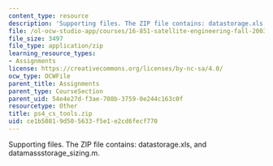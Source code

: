 ```yaml
---
content_type: resource
description: 'Supporting files. The ZIP file contains: datastorage.xls, and datamassstorage_sizing.m.'
file: /ol-ocw-studio-app/courses/16-851-satellite-engineering-fall-2003/ce1b50819d505633f5e1e2cd6fecf770_ps4_cs_tools.zip
file_size: 3497
file_type: application/zip
learning_resource_types:
- Assignments
license: https://creativecommons.org/licenses/by-nc-sa/4.0/
ocw_type: OCWFile
parent_title: Assignments
parent_type: CourseSection
parent_uid: 54e4e27d-f3ae-708b-3759-0e244c163c0f
resourcetype: Other
title: ps4_cs_tools.zip
uid: ce1b5081-9d50-5633-f5e1-e2cd6fecf770
---
```

Supporting files. The ZIP file contains: datastorage.xls, and datamassstorage_sizing.m.